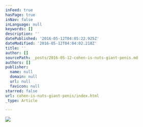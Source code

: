 ```yaml
---
inFeed: true
hasPage: true
inNav: false
inLanguage: null
keywords: []
description: ''
datePublished: '2016-05-12T04:05:22.925Z'
dateModified: '2016-05-12T04:04:02.218Z'
title: ''
author: []
sourcePath: _posts/2016-05-12-cohen-is-nuts-giant-penis.md
authors: []
publisher:
  name: null
  domain: null
  url: null
  favicon: null
starred: false
url: cohen-is-nuts-giant-penis/index.html
_type: Article

---
```

![](https://the-grid-user-content.s3-us-west-2.amazonaws.com/2a9b378f-d010-4362-b225-544c7e9e1987.jpg)